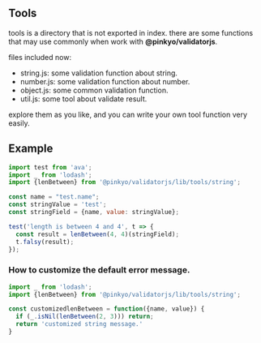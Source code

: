 ## Tools

tools is a directory that is not exported in index. there are some functions that may use commonly when work with **@pinkyo/validatorjs**.

files included now:
- string.js: some validation function about string.
- number.js: some validation function about number.
- object.js: some common validation function.
- util.js: some tool about validate result.

explore them as you like, and you can write your own tool function very easily.

## Example

~~~ javascript
import test from 'ava';
import _ from 'lodash';
import {lenBetween} from '@pinkyo/validatorjs/lib/tools/string';

const name = "test.name";
const stringValue = 'test';
const stringField = {name, value: stringValue};

test('length is between 4 and 4', t => {
  const result = lenBetween(4, 4)(stringField);
  t.falsy(result);
});
~~~

### How to customize the default error message.

~~~ javascript
import _ from 'lodash';
import {lenBetween} from '@pinkyo/validatorjs/lib/tools/string';

const customizedlenBetween = function({name, value}) {
  if (_.isNil(lenBetween(2, 3))) return;
  return 'customized string message.'
}
~~~
